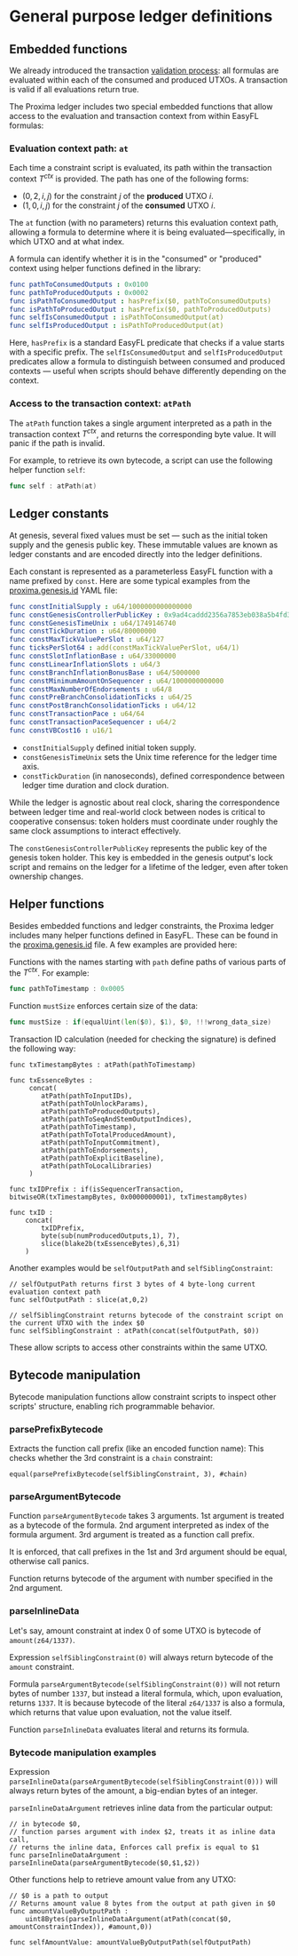 # General purpose ledger definitions

## Embedded functions
We already introduced the transaction [validation process](txdocs/validation.md): all formulas are evaluated within each of the consumed and produced UTXOs. A transaction is valid if all evaluations return true.

The Proxima ledger includes two special embedded functions that allow access to the evaluation and transaction context from within EasyFL formulas:

### Evaluation context path: `at`
Each time a constraint script is evaluated, its path within the transaction context $T^{ctx}$  is provided. The path has one of the following forms:

- $(0, 2, i, j)$ for the constraint $j$ of the **produced** UTXO $i$.
- $(1, 0, i, j)$ for the constraint $j$ of the **consumed** UTXO $i$.

The `at` function (with no parameters) returns this evaluation context path, allowing a formula to determine where it is being evaluated—specifically, in which UTXO and at what index.

A formula can identify whether it is in the "consumed" or "produced" context using helper functions defined in the library:
```yaml
func pathToConsumedOutputs : 0x0100
func pathToProducedOutputs : 0x0002
func isPathToConsumedOutput : hasPrefix($0, pathToConsumedOutputs)
func isPathToProducedOutput : hasPrefix($0, pathToProducedOutputs)
func selfIsConsumedOutput : isPathToConsumedOutput(at)
func selfIsProducedOutput : isPathToProducedOutput(at)
```
Here, `hasPrefix` is a standard EasyFL predicate that checks if a value starts with a specific prefix. The `selfIsConsumedOutput` and `selfIsProducedOutput` predicates allow a formula to distinguish between consumed and produced contexts — useful when scripts should behave differently depending on the context.

### Access to the transaction context: `atPath`

The `atPath` function takes a single argument interpreted as a path in the transaction context $T^{ctx}$, and returns the corresponding byte value. It will panic if the path is invalid.

For example, to retrieve its own bytecode, a script can use the following helper function `self`:
```go
func self : atPath(at)
```

## Ledger constants
At genesis, several fixed values must be set — such as the initial token supply and the genesis public key. These immutable values are known as ledger constants and are encoded directly into the ledger definitions.

Each constant is represented as a parameterless EasyFL function with a name prefixed by `const`. Here are some typical examples from the [proxima.genesis.id](ledgerdocs/genesis.id.md) YAML file:

```yaml
func constInitialSupply : u64/1000000000000000
func constGenesisControllerPublicKey : 0x9ad4caddd2356a7853eb038a5b4fd3197522af51af4073584260c53bbfaf1816
func constGenesisTimeUnix : u64/1749146740
func constTickDuration : u64/80000000
func constMaxTickValuePerSlot : u64/127
func ticksPerSlot64 : add(constMaxTickValuePerSlot, u64/1)
func constSlotInflationBase : u64/33000000
func constLinearInflationSlots : u64/3
func constBranchInflationBonusBase : u64/5000000
func constMinimumAmountOnSequencer : u64/1000000000000
func constMaxNumberOfEndorsements : u64/8
func constPreBranchConsolidationTicks : u64/25
func constPostBranchConsolidationTicks : u64/12
func constTransactionPace : u64/64
func constTransactionPaceSequencer : u64/2
func constVBCost16 : u16/1
```
* `constInitialSupply` defined initial token supply. 
* `constGenesisTimeUnix` sets the Unix time reference for the ledger time axis.
* `constTickDuration` (in nanoseconds), defined correspondence between ledger time duration and clock duration.

While the ledger is agnostic about real clock, sharing the correspondence between ledger time and real-world clock between nodes is critical to cooperative consensus: token holders must coordinate under roughly the same clock assumptions to interact effectively.

The `constGenesisControllerPublicKey` represents the public key of the genesis token holder. This key is embedded in the genesis output's lock script and remains on the ledger for a lifetime of the ledger, even after token ownership changes.

## Helper functions
Besides embedded functions and ledger constraints, the Proxima ledger includes many helper functions defined in EasyFL. These can be found in the [proxima.genesis.id](ledgerdocs/genesis.id.md) file. A few examples are provided here:

Functions with the names starting with `path` define paths of various parts of the $T^{ctx}$. For example:
```go
func pathToTimestamp : 0x0005
```
Function `mustSize` enforces certain size of the data:
```go
func mustSize : if(equalUint(len($0), $1), $0, !!!wrong_data_size)
```

Transaction ID calculation (needed for checking the signature) is defined the following way:
```
func txTimestampBytes : atPath(pathToTimestamp)
	
func txEssenceBytes :
     concat(
        atPath(pathToInputIDs), 
        atPath(pathToUnlockParams),
        atPath(pathToProducedOutputs), 
        atPath(pathToSeqAndStemOutputIndices),
        atPath(pathToTimestamp),
        atPath(pathToTotalProducedAmount),
        atPath(pathToInputCommitment), 
        atPath(pathToEndorsements),
        atPath(pathToExplicitBaseline),
        atPath(pathToLocalLibraries)
     )

func txIDPrefix : if(isSequencerTransaction, bitwiseOR(txTimestampBytes, 0x0000000001), txTimestampBytes)

func txID : 
    concat(
        txIDPrefix, 
        byte(sub(numProducedOutputs,1), 7), 
        slice(blake2b(txEssenceBytes),6,31)
    )
```
Another examples would be `selfOutputPath` and `selfSiblingConstraint`:
```
// selfOutputPath returns first 3 bytes of 4 byte-long current evaluation context path
func selfOutputPath : slice(at,0,2)

// selfSiblingConstraint returns bytecode of the constraint script on the current UTXO with the index $0
func selfSiblingConstraint : atPath(concat(selfOutputPath, $0))
```
These allow scripts to access other constraints within the same UTXO.

## Bytecode manipulation

Bytecode manipulation functions allow constraint scripts to inspect other scripts' structure, enabling rich programmable behavior.

### parsePrefixBytecode
Extracts the function call prefix (like an encoded function name):
This checks whether the 3rd constraint is a `chain` constraint:
```
equal(parsePrefixBytecode(selfSiblingConstraint, 3), #chain)
```

### parseArgumentBytecode
Function `parseArgumentBytecode` takes 3 arguments. 1st argument is treated as a bytecode of the formula. 2nd argument interpreted as index of the formula argument.
3rd argument is treated as a function call prefix.

It is enforced, that call prefixes in the 1st and 3rd argument should be equal, otherwise call panics. 

Function returns bytecode of the argument with number specified in the 2nd argument.  

### parseInlineData

Let's say, amount constraint at index 0 of some UTXO is bytecode of `amount(z64/1337)`.

Expression `selfSiblingConstraint(0)` will always return bytecode of the `amount` constraint.

Formula `parseArgumentBytecode(selfSiblingConstraint(0))` will not return bytes of number `1337`, but instead a literal formula, which, upon evaluation, returns `1337`. It is because bytecode of the literal `z64/1337` is also a formula, which returns that value upon evaluation, not the value itself. 

Function `parseInlineData` evaluates literal and returns its formula.

### Bytecode manipulation examples 

Expression `parseInlineData(parseArgumentBytecode(selfSiblingConstraint(0)))` will always return bytes of the amount, a big-endian bytes of an integer.

`parseInlineDataArgument` retrieves inline data from the particular output:
```
// in bytecode $0, 
// function parses argument with index $2, treats it as inline data call, 
// returns the inline data, Enforces call prefix is equal to $1
func parseInlineDataArgument : parseInlineData(parseArgumentBytecode($0,$1,$2))
```
Other functions help to retrieve amount value from any UTXO: 
```
// $0 is a path to output
// Returns amount value 8 bytes from the output at path given in $0
func amountValueByOutputPath : 
    uint8Bytes(parseInlineDataArgument(atPath(concat($0, amountConstraintIndex)), #amount,0))

func selfAmountValue: amountValueByOutputPath(selfOutputPath)
```